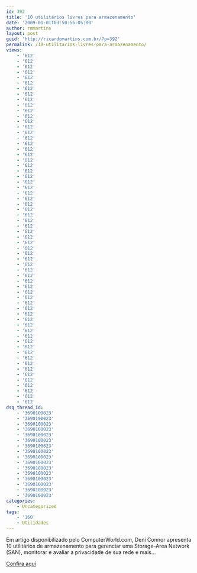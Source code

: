 ```yaml
---
id: 392
title: '10 utilitários livres para armazenamento'
date: '2009-01-01T03:50:56-05:00'
author: rmmartins
layout: post
guid: 'http://ricardomartins.com.br/?p=392'
permalink: /10-utilitarios-livres-para-armazenamento/
views:
    - '612'
    - '612'
    - '612'
    - '612'
    - '612'
    - '612'
    - '612'
    - '612'
    - '612'
    - '612'
    - '612'
    - '612'
    - '612'
    - '612'
    - '612'
    - '612'
    - '612'
    - '612'
    - '612'
    - '612'
    - '612'
    - '612'
    - '612'
    - '612'
    - '612'
    - '612'
    - '612'
    - '612'
    - '612'
    - '612'
    - '612'
    - '612'
    - '612'
    - '612'
    - '612'
    - '612'
    - '612'
    - '612'
    - '612'
    - '612'
    - '612'
    - '612'
    - '612'
    - '612'
    - '612'
    - '612'
    - '612'
    - '612'
    - '612'
    - '612'
    - '612'
    - '612'
    - '612'
    - '612'
    - '612'
    - '612'
    - '612'
    - '612'
    - '612'
    - '612'
    - '612'
    - '612'
    - '612'
    - '612'
dsq_thread_id:
    - '3690100023'
    - '3690100023'
    - '3690100023'
    - '3690100023'
    - '3690100023'
    - '3690100023'
    - '3690100023'
    - '3690100023'
    - '3690100023'
    - '3690100023'
    - '3690100023'
    - '3690100023'
    - '3690100023'
    - '3690100023'
    - '3690100023'
    - '3690100023'
categories:
    - Uncategorized
tags:
    - '160'
    - Utilidades
---
```


Em artigo disponibilizado pelo ComputerWorld.com, Deni Connor apresenta 10 utilitários de armazenamento para gerenciar uma Storage-Area Network (SAN), monitorar e avaliar a privacidade de sua rede e mais…

[Confira aqui  ](http://computerworld.com/action/article.do?command=viewArticleBasic&taxonomyName=security&articleId=9011725&taxonomyId=17&intsrc=kc_feat)